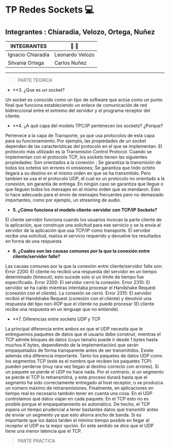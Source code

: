 # TP Redes Sockets :computer:

## Integrantes : Chiaradia, Velozo, Ortega, Nuñez

  INTEGRANTES| :two_men_holding_hands: :couple:
------------ | -------------
Ignacio Chiaradia | Leonardo Velozo
Silvania Ortega | Carlos Nuñez

***

> PARTE TEORICA

- **3. ¿Que es un socket?

Un socket es conocido como un tipo de software que actúa como un punto final que funciona estableciendo un enlace de comunicación de red bidireccional entre el extremo del servidor y el programa receptor del cliente.


- **4. ¿A qué capa del modelo TPC/IP pertenecen los sockets? ¿Porque? 

Pertenece a la capa de Transporte, ya que usa protocolos de esta capa para su funcionamiento. Por ejemplo, las propiedades de un socket dependen de las características del protocolo en el que se implementan. El protocolo más utilizado es la Transmisión Control Protocol. Cuando se implementan con el protocolo TCP, los sockets tienen las siguientes propiedades: Son orientados a la conexión ; Se garantiza la transmisión de todos los octetos sin errores ni omisiones; Se garantiza que todo octeto llegará a su destino en el mismo orden en que se ha transmitido.
Pero tambien se usa el el protocolo UDP, el cual es un protocolo no orientado a la conexión, sin garantía de entrega. En ningún caso se garantiza que llegue o que lleguen todos los mensajes en el mismo orden que se mandaron. Esto lo hace adecuado para el envío de mensajes frecuentes pero no demasiado importantes, como por ejemplo, un streaming de audio.




- **5. ¿Cómo funciona el modelo cliente-servidor con TCP/IP Sockets?**

El cliente servidor funciona cuando los usuarios invocan la parte cliente de la aplicación, que construye una solicitud para ese servicio y se la envía al servidor de la aplicación que usa TCP/IP como transporte.
El servidor recibe una solicitud, realiza el servicio requerido y devuelve los resultados en forma de una respuesta

- **6. ¿Cuales son las causas comunes por la que la conexión entre cliente/servidor falle?**

Las causas comunes por la que la conexión entre cliente/servidor falle son: 
Error 2200: El cliente no recibió una respuesta del servidor en un tiempo determinado (timeout); esto sucede solo si un límite de tiempo fue especificado. 
Error 2300: El servidor cerró la conexión.
Error 2310: El servidor se ha caído mientras intentaba procesar el Handshake Request (conexión con el cliente). La conexión se cerró.
Error 2315: El servidor recibió el Handshake Request (conexión con el cliente) y devolvió una respuesta del tipo non-IIOP que el cliente no puede procesar (El cliente recibe una respuesta en un lenguaje que no entiende).

- **7. Diferencias entre sockets UDP y TCP 


La principal diferencia entre ambos es que el UDP necesita que le entreguemos paquetes de datos que el usuario debe construir, mientras el TCP admite bloques de datos (cuyo tamaño puede ir desde 1 bytes hasta muchos K bytes, dependiendo de la implementación) que serán empaquetados de forma transparente antes de ser transmitidos. Existe además otra diferencia importante. Tanto los paquetes de datos UDP como los segmentos TCP (este es el nombre que reciben los paquetes TCP) pueden perderse (muy rara vez llegan al destino correcto con errores). 
Si un paquete se pierde el UDP no hace nada. Por el contrario, si un segmento se pierde el TCP lo retransmitirá, y este proceso durará hasta que el segmento ha sido correctamente entregado al host receptor, o se produzca un número máximo de retransmisiones.  Finalmente, en aplicaciones en tiempo real es necesario también tener en cuenta una cosa. En el UDP controlamos qué datos viajan en cada paquete. En el TCP esto no es posible porque el empaquetamiento es automático. De hecho, el TCP espera un tiempo prudencial a tener bastantes datos que transmitir antes de enviar un segmento ya que esto ahorra ancho de banda. Si es importante que los datos tarden el mínimo tiempo posible en llegar al receptor el UDP es la mejor opción. En este sentido se dice que el UDP tiene una menor latencia que el TCP.



> PARTE PRACTICA


